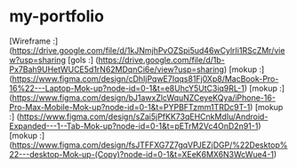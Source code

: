 # my-portfolio
[Wireframe :] (https://drive.google.com/file/d/1kJNmjhPvOZSpi5ud46wCylrIi1RScZMr/view?usp=sharing
[gols :] (https://drive.google.com/file/d/1b-Px7Bah9UHetWUCE5d1rN62MDqnCi6e/view?usp=sharing)
[mokup :] (https://www.figma.com/design/cDhIjPqwE7Iqqs81Fj0Xp8/MacBook-Pro-16%22---Laptop-Mok-up?node-id=0-1&t=e8UhcY5UtC3iq9RL-1)
[mokup :] (https://www.figma.com/design/bJ1awxZlcWquNZCeyeKQya/iPhone-16-Pro-Max-Mobile-Mok-up?node-id=0-1&t=PYPBFTzmm1TRDc9T-1)
[mokup :] (https://www.figma.com/design/sZai5jPfKK73qEHCnkMdIu/Android-Expanded---1--Tab-Mok-up?node-id=0-1&t=pETrM2Vc4OnD2n91-1)
[mokup :] (https://www.figma.com/design/fsJTFFXG7Z7gqVPJEZjDGP/%22Desktop%22---desktop-Mok-up-(Copy)?node-id=0-1&t=XEeK6MX6N3WcWue4-1)